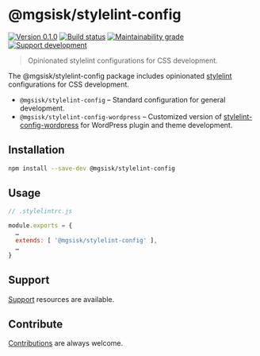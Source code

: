 # @mgsisk/stylelint-config

[![Version 0.1.0][img-version]][url-version]
[![Build status][img-build]][url-build]
[![Maintainability grade][img-maintainability]][url-maintainability]
[![Support development][img-support]][url-support]

> Opinionated stylelint configurations for CSS development.

The @mgsisk/stylelint-config package includes opinionated [stylelint]
configurations for CSS development.

- `@mgsisk/stylelint-config` – Standard configuration for general development.
- `@mgsisk/stylelint-config-wordpress` – Customized version of
  [stylelint-config-wordpress] for WordPress plugin and theme development.

[stylelint]: https://stylelint.io
[stylelint-config-wordpress]: https://github.com/WordPress-Coding-Standards/stylelint-config-wordpress

## Installation

```sh
npm install --save-dev @mgsisk/stylelint-config
```

## Usage

```js
// .stylelintrc.js

module.exports = {
  …
  extends: [ '@mgsisk/stylelint-config' ],
  …
}
```

## Support

[Support] resources are available.

[support]: https://github.com/mgsisk/stylelint-config/blob/master/support.md

## Contribute

[Contributions] are always welcome.

[Contributions]: https://github.com/mgsisk/stylelint-config/blob/master/contributing.md

[img-version]: https://img.shields.io/npm/v/@mgsisk/stylelint-config.svg?logo=npm
[img-build]: https://img.shields.io/travis/mgsisk/stylelint-config.svg?logo=travis
[img-maintainability]: https://api.codeclimate.com/v1/badges/976317b25791db4f0e17/maintainability
[img-support]: https://img.shields.io/badge/donate-coffee-darkorange.svg?logo=gratipay&logoColor=fff

[url-version]: https://npmjs.com/package/@mgsisk/stylelint-config
[url-build]: https://travis-ci.org/mgsisk/stylelint-config
[url-maintainability]: https://codeclimate.com/github/mgsisk/stylelint-config/maintainability
[url-support]: https://buymeacoffee.com/mgsisk
